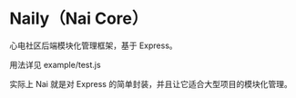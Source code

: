 # Naily（Nai Core）

心电社区后端模块化管理框架，基于 Express。

用法详见 example/test.js

实际上 Nai 就是对 Express 的简单封装，并且让它适合大型项目的模块化管理。

